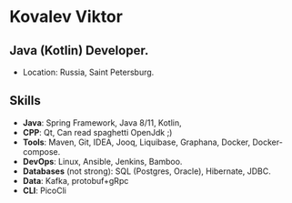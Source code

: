 # Kovalev Viktor
## Java (Kotlin) Developer.

- Location: Russia, Saint Petersburg.

## Skills
- **Java**: Spring Framework, Java 8/11, Kotlin,
- **CPP**: Qt, Can read spaghetti OpenJdk ;)
- **Tools**: Maven, Git, IDEA, Jooq, Liquibase, Graphana, Docker, Docker-compose.
- **DevOps**: Linux, Ansible, Jenkins, Bamboo.
- **Databases** (not strong): SQL (Postgres, Oracle), Hibernate, JDBC.
- **Data**: Kafka, protobuf+gRpc
- **CLI**: PicoCli
